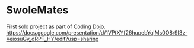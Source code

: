 # SwoleMates
First solo project as part of Coding Dojo.  
https://docs.google.com/presentation/d/1VPtXYf26hupebYqIMs0O8r9I3z-VeiosuGy_dRPT_HY/edit?usp=sharing
